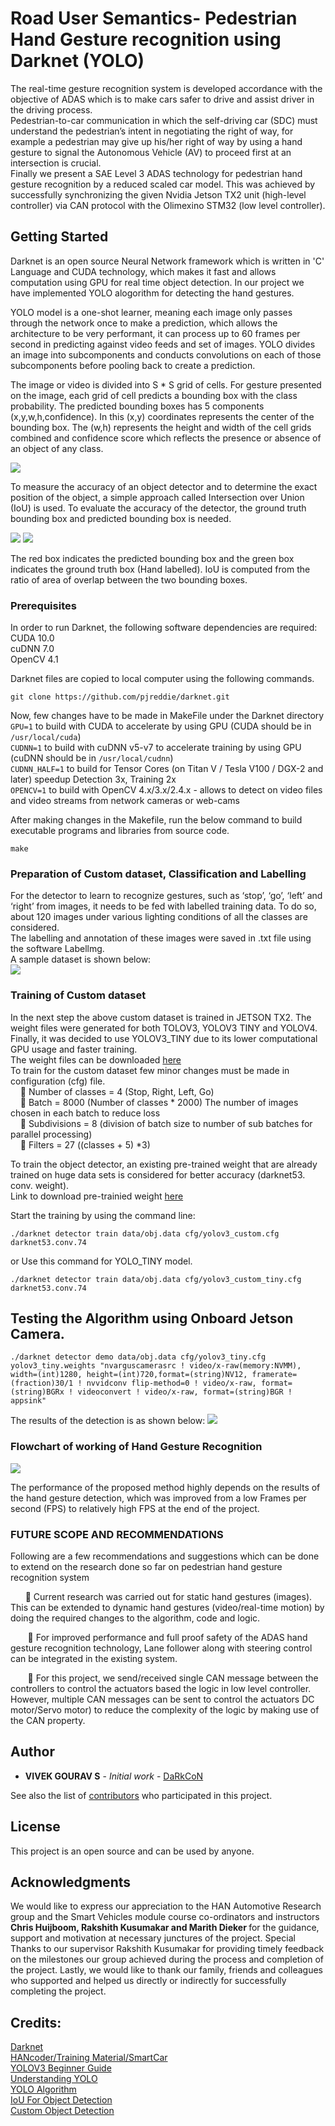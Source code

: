 # Road User Semantics- Pedestrian Hand Gesture recognition using Darknet (YOLO)

The real-time gesture recognition system is developed accordance with the objective of ADAS which is to make cars safer to drive and assist driver in the driving process.  
Pedestrian-to-car communication in which the self-driving car (SDC) must understand the pedestrian’s intent in negotiating the right of way, for example a pedestrian may give up his/her right of way by using a hand gesture to signal the Autonomous Vehicle (AV) to proceed first at an intersection is crucial.  
Finally we present a SAE Level 3 ADAS technology for pedestrian hand gesture recognition by a reduced scaled car model. This was achieved by successfully synchronizing the given Nvidia Jetson TX2 unit (high-level controller) via CAN protocol with the Olimexino STM32 (low level controller). 


## Getting Started

Darknet is an open source Neural Network framework which is written in 'C' Language and CUDA technology, which makes it fast and allows computation using GPU for real time object detection. In our project we have implemented YOLO alogorithm for detecting the hand gestures.
<p>
YOLO model is a one-shot learner, meaning each image only passes through the network once to make a prediction, which allows the architecture to be very performant, it can process up to 60 frames per second in predicting against video feeds and set of images. YOLO divides an image into subcomponents and conducts convolutions on each of those subcomponents before pooling back to create a prediction.</p>  
<p>
The image or video is divided into S * S grid of cells. For gesture presented on the image, each grid of cell predicts a bounding box with the class probability. The predicted bounding boxes has 5 components (x,y,w,h,confidence). In this (x,y) coordinates represents the center of the bounding box. The (w,h) represents the height and width of the cell grids combined and confidence score which reflects the presence or absence of an object of any class. </p>  
<img src="./images/yoloworking.JPG">  
<p>
  To measure the accuracy of an object detector and to determine the exact position of the object, a simple approach called Intersection over Union (IoU) is used. To evaluate the accuracy of the detector, the ground truth bounding box and predicted bounding box is needed.
  </p>  
 <img src="./images/iou.JPG">  <img src="./images/iou2.JPG">  
  <p>The red box indicates the predicted bounding box and the green box indicates the ground truth box (Hand labelled). IoU is computed from the ratio of area of overlap between the two bounding boxes. </p>


### Prerequisites

In order to run Darknet, the following software dependencies are required:  
  CUDA 10.0  
  cuDNN 7.0  
  OpenCV 4.1  


Darknet files are copied to local computer using the following commands.
```
git clone https://github.com/pjreddie/darknet.git
```    
Now, few changes have to be made in MakeFile under the Darknet directory    
`GPU=1` to build with CUDA to accelerate by using GPU (CUDA should be in `/usr/local/cuda`)  
`CUDNN=1` to build with cuDNN v5-v7 to accelerate training by using GPU (cuDNN should be in `/usr/local/cudnn`)  
`CUDNN_HALF=1` to build for Tensor Cores (on Titan V / Tesla V100 / DGX-2 and later) speedup Detection 3x, Training 2x  
`OPENCV=1` to build with OpenCV 4.x/3.x/2.4.x - allows to detect on video files and video streams from network cameras or web-cams  
    
  After making changes in the Makefile, run the below command to build executable programs and libraries from source code.  
```
make
```

### Preparation of Custom dataset, Classification and Labelling

For the detector to learn to recognize gestures, such as ‘stop’, ‘go’, ‘left’ and ‘right’ from images, it needs to be fed with labelled training data. To do so, about 120 images under various lighting conditions of all the classes are considered.  
The labelling and annotation of these images were saved in .txt file using the software Labellmg.  
A sample dataset is shown below:  
<img src="./images/dataset.JPG">  

  
### Training of Custom dataset  
In the next step the above custom dataset is trained in JETSON TX2. The weight files were generated for both TOLOV3, YOLOV3 TINY and YOLOV4. Finally, it was decided to use YOLOV3_TINY due to its lower computational GPU usage and faster training.   
The weight files can be downloaded [here](https://drive.google.com/drive/folders/1aZD_CfDZBYE4Ir5AvfCp_YuWwS9ja5Ab?usp=sharing)  
To train for the custom dataset few minor changes must be made in configuration (cfg) file.  
  &nbsp;&nbsp;&nbsp;&nbsp;	Number of classes = 4 (Stop, Right, Left, Go)  
  &nbsp;&nbsp;&nbsp;&nbsp;	Batch = 8000 (Number of classes * 2000) The number of images chosen in each batch to reduce loss  
  &nbsp;&nbsp;&nbsp;&nbsp;	Subdivisions = 8 (division of batch size to number of sub batches for parallel processing)  
  &nbsp;&nbsp;&nbsp;&nbsp;	Filters = 27 ((classes + 5) *3)  
    
  To train the object detector, an existing pre-trained weight that are already trained on huge data sets is considered for better accuracy (darknet53. conv. weight).  
  Link to download pre-trainied weight [here](https://pjreddie.com/media/files/darknet53.conv.74)  

Start the training by using the command line:
```
./darknet detector train data/obj.data cfg/yolov3_custom.cfg darknet53.conv.74
```
or Use this command for YOLO_TINY model.   

```
./darknet detector train data/obj.data cfg/yolov3_custom_tiny.cfg darknet53.conv.74
```


## Testing the Algorithm using Onboard Jetson Camera.
  
```
./darknet detector demo data/obj.data cfg/yolov3_tiny.cfg yolov3_tiny.weights "nvarguscamerasrc ! video/x-raw(memory:NVMM), width=(int)1280, height=(int)720,format=(string)NV12, framerate=(fraction)30/1 ! nvvidconv flip-method=0 ! video/x-raw, format=(string)BGRx ! videoconvert ! video/x-raw, format=(string)BGR ! appsink"
```  
<p>
  The results of the detection is as shown below:  
  <img src="./images/detection.JPG">  



### Flowchart of working of Hand Gesture Recognition  
 <img src="./images/flowchart.JPG">  
 
<p>The performance of the proposed method highly depends on the results of the hand gesture detection, which was improved from a low Frames per second (FPS) to relatively high FPS at the end of the project.</p>

### FUTURE SCOPE AND RECOMMENDATIONS

<p>Following are a few recommendations and suggestions which can be done to extend on the research done so far on pedestrian hand gesture recognition system </p>  
<p>&nbsp;&nbsp;&nbsp;&nbsp;&nbsp;&nbsp;	Current research was carried out for static hand gestures (images). This can be extended to dynamic hand gestures (video/real-time motion) by doing the required changes to the algorithm, code and logic.</p>  
<p>&nbsp;&nbsp;&nbsp;&nbsp;&nbsp;&nbsp; 	For improved performance and full proof safety of the ADAS hand gesture recognition technology, Lane follower along with steering control can be integrated in the existing system.  </p>  
<p>&nbsp;&nbsp;&nbsp;&nbsp;&nbsp;&nbsp; 	For this project, we send/received single CAN message between the controllers to control the actuators based the logic in low level controller. However, multiple CAN messages can be sent to control the actuators DC motor/Servo motor) to reduce the complexity of the logic by making use of the CAN property.  </p>  


## Author

* **VIVEK GOURAV S** - *Initial work* - [DaRkCoN](https://github.com/vivekgourav)

See also the list of [contributors](https://github.com/vivekgourav/Static-Hand-Gesture-Recognition-using-YOLO/blob/master/contributors/team.txt) who participated in this project.

## License

This project is an open source and can be used by anyone.

## Acknowledgments

We would like to express our appreciation to the HAN Automotive Research group and the Smart Vehicles module course co-ordinators and instructors <b>Chris Huijboom, Rakshith Kusumakar and Marith Dieker </b>for the guidance, support and motivation at necessary junctures of the project. Special Thanks to our supervisor Rakshith Kusumakar for providing timely feedback on the milestones our group achieved during the process and completion of the project. Lastly, we would like to thank our family, friends and colleagues who supported and helped us directly or indirectly for successfully completing the project.

## Credits:  

  [Darknet](https://github.com/AlexeyAB/darknet)  
  [HANcoder/Training Material/SmartCar](http://openmbd.com/wiki/HANcoder/Training_Material/SmartCar)      
  [YOLOV3 Beginner Guide](https://towardsdatascience.com/dive-really-deep-into-yolo-v3-a-beginners-guide-9e3d2666280e)      
  [Understanding YOLO](https://hackernoon.com/understanding-yolo-f5a74bbc7967)      
  [YOLO Algorithm](https://appsilon.com/object-detection-yolo-algorithm/)      
  [IoU For Object Detection](https://www.pyimagesearch.com/2016/11/07/intersection-over-union-iou-for-object-detection/)  
  [Custom Object Detection](https://blog.francium.tech/custom-object-training-and-detection-with-yolov3-darknet-and-opencv-41542f2ff44e)   
  
  
  
 
